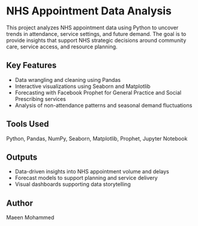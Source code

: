 # NHS Appointment Data Analysis

This project analyzes NHS appointment data using Python to uncover trends in attendance, service settings, and future demand. The goal is to provide insights that support NHS strategic decisions around community care, service access, and resource planning.

## Key Features
- Data wrangling and cleaning using Pandas
- Interactive visualizations using Seaborn and Matplotlib
- Forecasting with Facebook Prophet for General Practice and Social Prescribing services
- Analysis of non-attendance patterns and seasonal demand fluctuations

## Tools Used
Python, Pandas, NumPy, Seaborn, Matplotlib, Prophet, Jupyter Notebook

## Outputs
- Data-driven insights into NHS appointment volume and delays
- Forecast models to support planning and service delivery
- Visual dashboards supporting data storytelling

## Author
Maeen Mohammed

